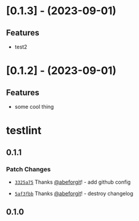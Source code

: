 
[//]: # (s-0.1.3)

# [0.1.3] - (2023-09-01)

## Features
* test2


[//]: # (e-0.1.3)


[//]: # (s-0.1.2)

# [0.1.2] - (2023-09-01)

## Features
* some cool thing


[//]: # (e-0.1.2)

# testlint

## 0.1.1

### Patch Changes

- [`3325a75`](https://github.com/abeforgit/test-changesets/commit/3325a7565b44a9412d71635ca878db4ef403a3cf) Thanks [@abeforgit](https://github.com/abeforgit)! - add github config

- [`5af3fbb`](https://github.com/abeforgit/test-changesets/commit/5af3fbb92ddc79300e36e8e570eaa8935f8f4f33) Thanks [@abeforgit](https://github.com/abeforgit)! - destroy changelog

## 0.1.0

